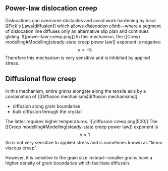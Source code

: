 ## Power-law dislocation creep
Dislocations can overcome obstacles and avoid work hardening by local [[Fick's Laws|diffusion]] which allows *dislocation climb*—where a segment of dislocation line diffuses only an alternative slip plan and continues gliding.
![[power-law-creep.png]]
In this mechanism, the [[Creep modelling#Modelling|steady-state creep power law]] exponent is negative:
$$n=-5$$
Therefore this mechanism is very sensitive and is inhibited by applied stress.

## Diffusional flow creep
In this mechanism, entire grains elongate along the tensile axis by a combination of [[Diffusion mechanisms|diffusion mechanisms]]:
- diffusion along grain boundaries
- bulk diffusion through the crystal

The latter requires higher temperatures.
![[diffusion-creep.png|500]]
The [[Creep modelling#Modelling|steady-state creep power law]] exponent is 
$$
n=1
$$
So is not very sensitive to applied stress and is sometimes known as “linear viscous creep”.

However, it is sensitive to the grain size instead—smaller grains have a higher density of grain boundaries which facilitate diffusion.